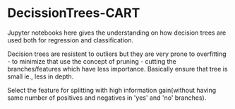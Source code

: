 # DecissionTrees-CART

Jupyter notebooks here gives the understanding on how decision trees are used both for regression and classification.

Decision trees are resistent to outliers but they are very prone to overfitting - to minimize that use the concept of pruning - cutting the branches/features which have less importance. Basically ensure that tree is small ie., less in depth. 

Select the feature for splitting with high information gain(without having same number of positives and negatives in 'yes' and 'no' branches).
